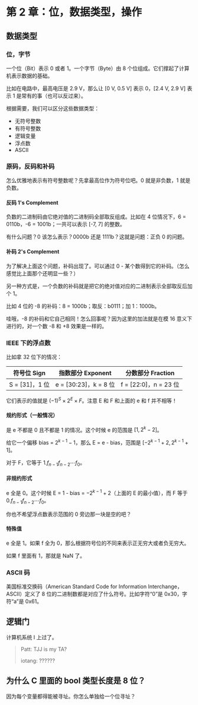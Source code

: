 # 第 2 章：位，数据类型，操作

## 数据类型

### 位，字节

一个位（Bit）表示 0 或者 1。一个字节（Byte）由 8 个位组成。它们撑起了计算机表示数据的基础。

比如在电路中，最高电压是 2.9 V，那么让 [0 V, 0.5 V] 表示 0，[2.4 V, 2.9 V] 表示 1 是常有的事（也可以反过来）。

根据需要，我们可以区分这些数据类型：

- 无符号整数
- 有符号整数
- 逻辑变量
- 浮点数
- ASCII

### 原码，反码和补码

怎么优雅地表示有符号整数呢？先拿最高位作为符号位吧。0 就是非负数，1 就是负数。

#### 反码 1's Complement

负数的二进制码由它绝对值的二进制码全部取反组成。比如在 4 位情况下，6 = 0110b，-6 = 1001b；一共可以表示 [-7, 7] 的整数。

有什么问题？0 该怎么表示？0000b 还是 1111b？这就是问题：正负 0 的问题。

#### 补码 2's Complement

为了解决上面这个问题，补码出现了。可以通过 0 - 某个数得到它的补码。（怎么感觉比上面那个还明显一些？）

另一种方式是，一个负数的补码就是把它的绝对值对应的二进制表示全部取反后加个 1。

比如 4 位的 -8 的补码：8 = 1000b；取反：b0111；加 1：1000b。

哇哦，-8 的补码和它自己相同！怎么回事呢？因为这里的加法就是在模 16 意义下进行的，对一个数 -8 和 +8 效果是一样的。

### IEEE 下的浮点数

比如拿 32 位下的情况：

|符号位 Sign|指数部分 Exponent|分数部分 Fraction|
|:--:|:--:|:--:|
|S = [31]，1 位|e = [30:23]，k = 8 位|f = [22:0]，n = 23 位|

它们表示的值就是 $(-1)^S \times 2^E \times F$。注意 E 和 F 和上面的 e 和 f 并不相等！

#### 规约形式（一般情况）

是 e 不都是 0 且不都是 1 的情况。这个时候 e 的范围是 $[1, 2^k - 2]$。

给它一个偏移 bias = $2^{k-1} - 1$，那么 E = e - bias，范围是 $[-2^{k-1} + 2, 2^{k-1} + 1]$。

对于 F，它等于 $1.f_{n-1} f_{n-2} \cdots f_0$。

#### 非规约形式

e 全是 0。这个时候 E = 1 - bias = $-2^{k-1} +2$（上面的 E 的最小值），而 F 等于 $0.f_{n-1} f_{n-2} \cdots f_0$。

你也不希望浮点数表示范围的 0 旁边那一块是空的吧？

#### 特殊值

e 全是 1。如果 f 全为 0，那么根据符号位的不同来表示正无穷大或者负无穷大。

如果 f 里面有 1，那就是 NaN 了。

### ASCII 码

美国标准交换码（American Standard Code for Information Interchange，ASCII）定义了 8 位的二进制数都是对应了什么符号。比如字符“0”是 0x30，字符“a”是 0x61。

## 逻辑门

计算机系统 I 上过了。

> Patt: TJJ is my TA?
>
> iotang: ??????

## 为什么 C 里面的 bool 类型长度是 8 位？

因为每个变量都得能被寻址。你怎么单独给一个位寻址？
